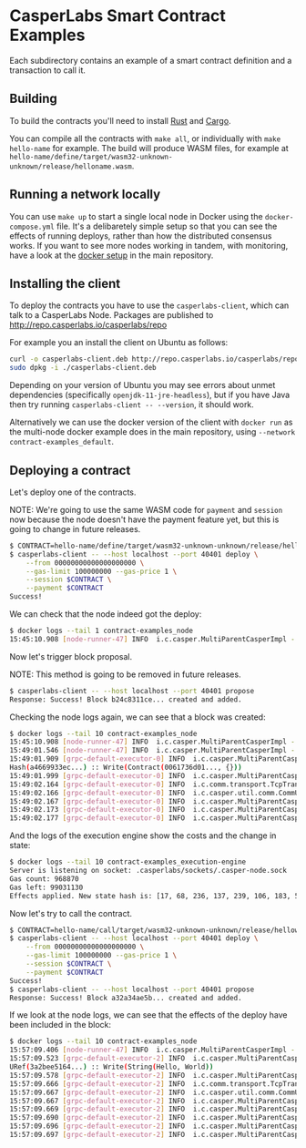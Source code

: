 # CasperLabs Smart Contract Examples

Each subdirectory contains an example of a smart contract definition and a transaction to call it.


## Building

To build the contracts you'll need to install [Rust](https://www.rust-lang.org/tools/install) and [Cargo](https://doc.rust-lang.org/cargo/getting-started/installation.html).

You can compile all the contracts with `make all`, or individually with `make hello-name` for example. The build will produce WASM files, for example at `hello-name/define/target/wasm32-unknown-unknown/release/helloname.wasm`.


## Running a network locally

You can use `make up` to start a single local node in Docker using the `docker-compose.yml` file. It's a delibaretely simple setup so that you can see the effects of running deploys, rather than how the distributed consensus works. If you want to see more nodes working in tandem, with monitoring, have a look at the [docker setup](https://github.com/CasperLabs/CasperLabs/tree/dev/docker) in the main repository.


## Installing the client

To deploy the contracts you have to use the `casperlabs-client`, which can talk to a CasperLabs Node. Packages are published to http://repo.casperlabs.io/casperlabs/repo

For example you an install the client on Ubuntu as follows:

```sh
curl -o casperlabs-client.deb http://repo.casperlabs.io/casperlabs/repo/dev/casperlabs-client_0.0_all.deb
sudo dpkg -i ./casperlabs-client.deb
```

Depending on your version of Ubuntu you may see errors about unmet dependencies (specifically `openjdk-11-jre-headless`), but if you have Java then try running `casperlabs-client -- --version`, it should work.

Alternatively we can use the docker version of the client with `docker run` as the multi-node docker example does in the main repository, using `--network contract-examples_default`.


## Deploying a contract

Let's deploy one of the contracts.

NOTE: We're going to use the same WASM code for `payment` and `session` now because the node doesn't have the payment feature yet, but this is going to change in future releases.

```sh
$ CONTRACT=hello-name/define/target/wasm32-unknown-unknown/release/helloname.wasm
$ casperlabs-client -- --host localhost --port 40401 deploy \
    --from 00000000000000000000 \
    --gas-limit 100000000 --gas-price 1 \
    --session $CONTRACT \
    --payment $CONTRACT
Success!
```

We can check that the node indeed got the deploy:

```sh
$ docker logs --tail 1 contract-examples_node
15:45:10.908 [node-runner-47] INFO  i.c.casper.MultiParentCasperImpl - Received Deploy #1550504710551
```

Now let's trigger block proposal.

NOTE: This method is going to be removed in future releases.

```sh
$ casperlabs-client -- --host localhost --port 40401 propose
Response: Success! Block b24c8311ce... created and added.
```

Checking the node logs again, we can see that a block was created:

```sh
$ docker logs --tail 10 contract-examples_node
15:45:10.908 [node-runner-47] INFO  i.c.casper.MultiParentCasperImpl - Received Deploy #1550504710551
15:49:01.546 [node-runner-47] INFO  i.c.casper.MultiParentCasperImpl - 1 parents out of 1 latest blocks will be used.
15:49:01.909 [grpc-default-executor-0] INFO  i.c.casper.MultiParentCasperImpl - Block #1 created with effects:
Hash(a4669933ec...) :: Write(Contract(0061736d01..., {}))
15:49:01.999 [grpc-default-executor-0] INFO  i.c.casper.MultiParentCasperImpl - Attempting to add Block b24c8311ce... to DAG.
15:49:02.164 [grpc-default-executor-0] INFO  i.c.comm.transport.TcpTransportLayer - stream to List() blob
15:49:02.166 [grpc-default-executor-0] INFO  i.c.casper.util.comm.CommUtil$ - Sent Block #1 (b24c8311ce...) -- Sender ID 6736848c09... -- M Parent Hash ff79d178ea... -- Contents 1144ec89ef...-- Shard ID casperlabs to peers
15:49:02.167 [grpc-default-executor-0] INFO  i.c.casper.MultiParentCasperImpl - Added b24c8311ce...
15:49:02.173 [grpc-default-executor-0] INFO  i.c.casper.MultiParentCasperImpl - New fork-choice tip is block ff79d178ea....
15:49:02.177 [grpc-default-executor-0] INFO  i.c.casper.MultiParentCasperImpl - New last finalized block hash is ff79d178ea....
```

And the logs of the execution engine show the costs and the change in state:

```sh
$ docker logs --tail 10 contract-examples_execution-engine
Server is listening on socket: .casperlabs/sockets/.casper-node.sock
Gas count: 968870
Gas left: 99031130
Effects applied. New state hash is: [17, 68, 236, 137, 239, 106, 183, 55, 199, 186, 163, 181, 36, 224, 113, 72, 54, 173, 98, 29, 224, 50, 96, 237, 173, 197, 16, 238, 78, 125, 8, 139]
```

Now let's try to call the contract.

```sh
$ CONTRACT=hello-name/call/target/wasm32-unknown-unknown/release/helloworld.wasm
$ casperlabs-client -- --host localhost --port 40401 deploy \
    --from 00000000000000000000 \
    --gas-limit 100000000 --gas-price 1 \
    --session $CONTRACT \
    --payment $CONTRACT
Success!
$ casperlabs-client -- --host localhost --port 40401 propose
Response: Success! Block a32a34ae5b... created and added.
```

If we look at the node logs, we can see that the effects of the deploy have been included in the block:

```sh
$ docker logs --tail 10 contract-examples_node
15:57:09.406 [node-runner-47] INFO  i.c.casper.MultiParentCasperImpl - 1 parents out of 1 latest blocks will be used.
15:57:09.523 [grpc-default-executor-2] INFO  i.c.casper.MultiParentCasperImpl - Block #2 created with effects:
URef(3a2bee5164...) :: Write(String(Hello, World))
15:57:09.578 [grpc-default-executor-2] INFO  i.c.casper.MultiParentCasperImpl - Attempting to add Block a32a34ae5b... to DAG.
15:57:09.666 [grpc-default-executor-2] INFO  i.c.comm.transport.TcpTransportLayer - stream to List() blob
15:57:09.667 [grpc-default-executor-2] INFO  i.c.casper.util.comm.CommUtil$ - Sent Block #2 (a32a34ae5b...) -- Sender ID 6736848c09... -- M Parent Hash b24c8311ce... -- Contents 74705169ca...-- Shard ID casperlabs to peers
15:57:09.667 [grpc-default-executor-2] INFO  i.c.casper.MultiParentCasperImpl - Added a32a34ae5b...
15:57:09.669 [grpc-default-executor-2] INFO  i.c.casper.MultiParentCasperImpl - New fork-choice tip is block b24c8311ce....
15:57:09.690 [grpc-default-executor-2] INFO  i.c.casper.MultiParentCasperImpl - Fault tolerance for block b24c8311ce... is 1.0; threshold is 0.0
15:57:09.696 [grpc-default-executor-2] INFO  i.c.casper.MultiParentCasperImpl - Removed 1 deploys from deploy history as we finalized block b24c8311ce....
15:57:09.697 [grpc-default-executor-2] INFO  i.c.casper.MultiParentCasperImpl - New last finalized block hash is b24c8311ce....
```
